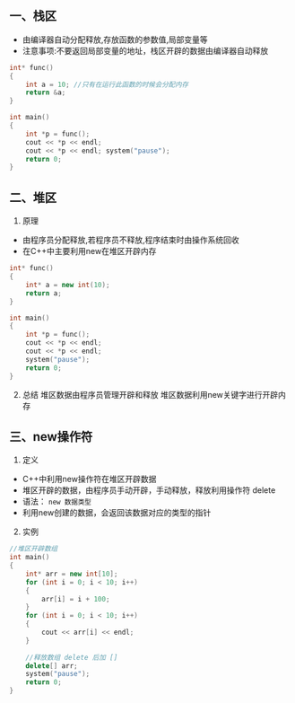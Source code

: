 ## 一、栈区
+ 由编译器自动分配释放,存放函数的参数值,局部变量等
+ 注意事项:不要返回局部变量的地址，栈区开辟的数据由编译器自动释放
```C++
int* func() 
{ 
	int a = 10; //只有在运行此函数的时候会分配内存
	return &a; 
} 

int main() 
{ 
	int *p = func(); 
	cout << *p << endl; 
	cout << *p << endl; system("pause"); 
	return 0; 
}
```

## 二、堆区
1. 原理
+ 由程序员分配释放,若程序员不释放,程序结束时由操作系统回收 
+ 在C++中主要利用new在堆区开辟内存
```C++
int* func() 
{ 
	int* a = new int(10); 
	return a; 
} 

int main() 
{ 
	int *p = func(); 
	cout << *p << endl; 
	cout << *p << endl; 
	system("pause"); 
	return 0; 
}
```

2. 总结
 堆区数据由程序员管理开辟和释放 堆区数据利用new关键字进行开辟内存

## 三、new操作符
1. 定义
+ C++中利用new操作符在堆区开辟数据 
+ 堆区开辟的数据，由程序员手动开辟，手动释放，释放利用操作符 delete 
+ 语法： `new 数据类型`
+ 利用new创建的数据，会返回该数据对应的类型的指针

2. 实例
```C++
//堆区开辟数组 
int main() 
{ 
	int* arr = new int[10]; 
	for (int i = 0; i < 10; i++) 
	{ 
		arr[i] = i + 100; 
	} 
	for (int i = 0; i < 10; i++) 
	{ 
		cout << arr[i] << endl;
	}
	
	//释放数组 delete 后加 [] 
	delete[] arr; 
	system("pause"); 
	return 0; 
}
```